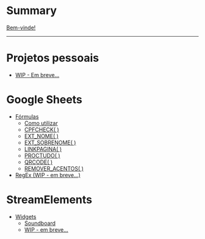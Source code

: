 # Summary

[Bem-vinde!](./homepage.md)

---

# Projetos pessoais

- [WIP - Em breve...]()

# Google Sheets

- [Fórmulas](./pages/google-sheets/formulas/main.md) 
    - [Como utilizar](./pages/google-sheets/formulas/instrucoes/main.md)
    - [CPFCHECK( )](./pages/google-sheets/formulas/cpfcheck/main.md)
    - [EXT_NOME( )](./pages/google-sheets/formulas/ext_nome/main.md)
    - [EXT_SOBRENOME( )](./pages/google-sheets/formulas/ext_sobrenome/main.md)
    - [LINKPAGINA( )](./pages/google-sheets/formulas/linkpagina/main.md)
    - [PROCTUDO( )](./pages/google-sheets/formulas/proctudo/main.md)
    - [QRCODE( )](./pages/google-sheets/formulas/qrcode/main.md)
    - [REMOVER_ACENTOS( )](./pages/google-sheets/formulas/remover_acentos/main.md)
- [RegEx (WIP - em breve...)]()
    
# StreamElements
- [Widgets](./pages/streamelements/custom-widgets/main.md)
    - [Soundboard](./pages/streamelements/custom-widgets/soundboard/main.md)
    - [WIP - em breve...]()

    
    
